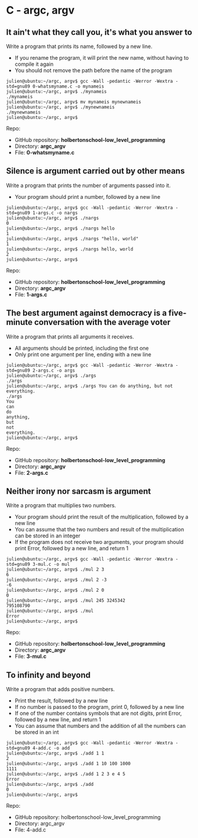 # C - argc, argv
## It ain't what they call you, it's what you answer to

Write a program that prints its name, followed by a new line.

  - If you rename the program, it will print the new name, without having to compile it again
  - You should not remove the path before the name of the program

```
julien@ubuntu:~/argc, argv$ gcc -Wall -pedantic -Werror -Wextra -std=gnu89 0-whatsmyname.c -o mynameis
julien@ubuntu:~/argc, argv$ ./mynameis 
./mynameis
julien@ubuntu:~/argc, argv$ mv mynameis mynewnameis
julien@ubuntu:~/argc, argv$ ./mynewnameis 
./mynewnameis
julien@ubuntu:~/argc, argv$ 
```

Repo:

- GitHub repository: **holbertonschool-low_level_programming**
- Directory: **argc_argv**
- File: **0-whatsmyname.c**

## Silence is argument carried out by other means

Write a program that prints the number of arguments passed into it.

- Your program should print a number, followed by a new line

```
julien@ubuntu:~/argc, argv$ gcc -Wall -pedantic -Werror -Wextra -std=gnu89 1-args.c -o nargs
julien@ubuntu:~/argc, argv$ ./nargs 
0
julien@ubuntu:~/argc, argv$ ./nargs hello
1
julien@ubuntu:~/argc, argv$ ./nargs "hello, world"
1
julien@ubuntu:~/argc, argv$ ./nargs hello, world
2
julien@ubuntu:~/argc, argv$ 
```

Repo:

- GitHub repository: **holbertonschool-low_level_programming**
- Directory: **argc_argv**
- File: **1-args.c**

## The best argument against democracy is a five-minute conversation with the average voter

Write a program that prints all arguments it receives.

- All arguments should be printed, including the first one
- Only print one argument per line, ending with a new line

```
julien@ubuntu:~/argc, argv$ gcc -Wall -pedantic -Werror -Wextra -std=gnu89 2-args.c -o args
julien@ubuntu:~/argc, argv$ ./args 
./args
julien@ubuntu:~/argc, argv$ ./args You can do anything, but not everything.
./args
You
can
do
anything,
but
not
everything.
julien@ubuntu:~/argc, argv$ 
```
Repo:

- GitHub repository: **holbertonschool-low_level_programming**
- Directory: **argc_argv**
- File: **2-args.c**

## Neither irony nor sarcasm is argument

Write a program that multiplies two numbers.

- Your program should print the result of the multiplication, followed by a new line
- You can assume that the two numbers and result of the multiplication can be stored in an integer
- If the program does not receive two arguments, your program should print Error, followed by a new line, and return 1

```
julien@ubuntu:~/argc, argv$ gcc -Wall -pedantic -Werror -Wextra -std=gnu89 3-mul.c -o mul
julien@ubuntu:~/argc, argv$ ./mul 2 3
6
julien@ubuntu:~/argc, argv$ ./mul 2 -3
-6
julien@ubuntu:~/argc, argv$ ./mul 2 0
0
julien@ubuntu:~/argc, argv$ ./mul 245 3245342
795108790
julien@ubuntu:~/argc, argv$ ./mul
Error
julien@ubuntu:~/argc, argv$ 
```

Repo:

- GitHub repository: **holbertonschool-low_level_programming**
- Directory: **argc_argv**
- File: **3-mul.c**

## To infinity and beyond

Write a program that adds positive numbers.

- Print the result, followed by a new line
- If no number is passed to the program, print 0, followed by a new line
- If one of the number contains symbols that are not digits, print Error, followed by a new line, and return 1
- You can assume that numbers and the addition of all the numbers can be stored in an int

```
julien@ubuntu:~/argc, argv$ gcc -Wall -pedantic -Werror -Wextra -std=gnu89 4-add.c -o add
julien@ubuntu:~/argc, argv$ ./add 1 1
2
julien@ubuntu:~/argc, argv$ ./add 1 10 100 1000
1111
julien@ubuntu:~/argc, argv$ ./add 1 2 3 e 4 5
Error
julien@ubuntu:~/argc, argv$ ./add
0
julien@ubuntu:~/argc, argv$ 
```

Repo:

- GitHub repository: holbertonschool-low_level_programming
- Directory: argc_argv
- File: 4-add.c



